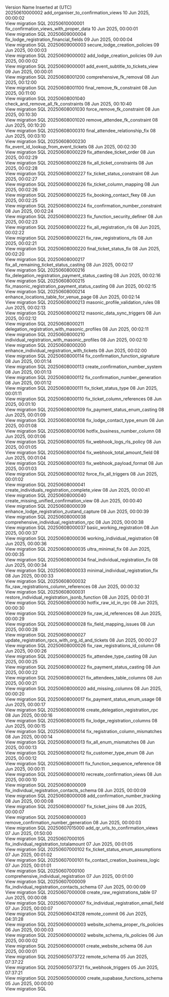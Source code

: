 Version	Name	Inserted at (UTC)	
20250610000002	add_organiser_to_confirmation_views	10 Jun 2025, 00:00:02	
View migration SQL
20250610000001	fix_confirmation_views_with_proper_data	10 Jun 2025, 00:00:01	
View migration SQL
20250609000004	fix_lodge_registration_financial_fields	09 Jun 2025, 00:00:04	
View migration SQL
20250609000003	secure_lodge_creation_policies	09 Jun 2025, 00:00:03	
View migration SQL
20250609000002	add_lodge_creation_policies	09 Jun 2025, 00:00:02	
View migration SQL
20250609000001	add_event_subtitle_to_tickets_view	09 Jun 2025, 00:00:01	
View migration SQL
20250608001200	comprehensive_fk_removal	08 Jun 2025, 00:12:00	
View migration SQL
20250608001100	final_remove_fk_constraint	08 Jun 2025, 00:11:00	
View migration SQL
20250608001040	check_and_remove_all_fk_constraints	08 Jun 2025, 00:10:40	
View migration SQL
20250608001030	force_remove_fk_constraint	08 Jun 2025, 00:10:30	
View migration SQL
20250608001020	remove_attendee_fk_constraint	08 Jun 2025, 00:10:20	
View migration SQL
20250608000310	final_attendee_relationship_fix	08 Jun 2025, 00:03:10	
View migration SQL
20250608000230	fix_event_id_lookup_from_event_tickets	08 Jun 2025, 00:02:30	
View migration SQL
20250608000229	fix_attendee_ticket_order	08 Jun 2025, 00:02:29	
View migration SQL
20250608000228	fix_all_ticket_constraints	08 Jun 2025, 00:02:28	
View migration SQL
20250608000227	fix_ticket_status_constraint	08 Jun 2025, 00:02:27	
View migration SQL
20250608000226	fix_ticket_column_mapping	08 Jun 2025, 00:02:26	
View migration SQL
20250608000225	fix_booking_contact_fkey	08 Jun 2025, 00:02:25	
View migration SQL
20250608000224	fix_confirmation_number_constraint	08 Jun 2025, 00:02:24	
View migration SQL
20250608000223	fix_function_security_definer	08 Jun 2025, 00:02:23	
View migration SQL
20250608000222	fix_all_registration_rls	08 Jun 2025, 00:02:22	
View migration SQL
20250608000221	fix_raw_registrations_rls	08 Jun 2025, 00:02:21	
View migration SQL
20250608000220	final_ticket_status_fix	08 Jun 2025, 00:02:20	
View migration SQL
20250608000217	fix_all_remaining_ticket_status_casting	08 Jun 2025, 00:02:17	
View migration SQL
20250608000216	fix_delegation_registration_payment_status_casting	08 Jun 2025, 00:02:16	
View migration SQL
20250608000215	fix_masonic_registration_payment_status_casting	08 Jun 2025, 00:02:15	
View migration SQL
20250608000214	enhance_locations_table_for_venue_page	08 Jun 2025, 00:02:14	
View migration SQL
20250608000213	masonic_profile_validation_rules	08 Jun 2025, 00:02:13	
View migration SQL
20250608000212	masonic_data_sync_triggers	08 Jun 2025, 00:02:12	
View migration SQL
20250608000211	delegation_registration_with_masonic_profiles	08 Jun 2025, 00:02:11	
View migration SQL
20250608000210	individual_registration_with_masonic_profiles	08 Jun 2025, 00:02:10	
View migration SQL
20250608000200	enhance_individual_registration_with_tickets	08 Jun 2025, 00:02:00	
View migration SQL
20250608000114	fix_confirmation_function_signature	08 Jun 2025, 00:01:14	
View migration SQL
20250608000113	create_confirmation_number_system	08 Jun 2025, 00:01:13	
View migration SQL
20250608000112	fix_confirmation_number_generation	08 Jun 2025, 00:01:12	
View migration SQL
20250608000111	fix_ticket_status_type	08 Jun 2025, 00:01:11	
View migration SQL
20250608000110	fix_ticket_column_references	08 Jun 2025, 00:01:10	
View migration SQL
20250608000109	fix_payment_status_enum_casting	08 Jun 2025, 00:01:09	
View migration SQL
20250608000108	fix_lodge_contact_type_enum	08 Jun 2025, 00:01:08	
View migration SQL
20250608000106	hotfix_business_number_column	08 Jun 2025, 00:01:06	
View migration SQL
20250608000105	fix_webhook_logs_rls_policy	08 Jun 2025, 00:01:05	
View migration SQL
20250608000104	fix_webhook_total_amount_field	08 Jun 2025, 00:01:04	
View migration SQL
20250608000103	fix_webhook_payload_format	08 Jun 2025, 00:01:03	
View migration SQL
20250608000102	force_fix_all_triggers	08 Jun 2025, 00:01:02	
View migration SQL
20250608000041	create_individuals_registration_complete_view	08 Jun 2025, 00:00:41	
View migration SQL
20250608000040	create_missing_unified_confirmation_view	08 Jun 2025, 00:00:40	
View migration SQL
20250608000039	enhance_lodge_registration_zustand_capture	08 Jun 2025, 00:00:39	
View migration SQL
20250608000038	comprehensive_individual_registration_rpc	08 Jun 2025, 00:00:38	
View migration SQL
20250608000037	basic_working_registration	08 Jun 2025, 00:00:37	
View migration SQL
20250608000036	working_individual_registration	08 Jun 2025, 00:00:36	
View migration SQL
20250608000035	ultra_minimal_fix	08 Jun 2025, 00:00:35	
View migration SQL
20250608000034	final_individual_registration_fix	08 Jun 2025, 00:00:34	
View migration SQL
20250608000033	minimal_individual_registration_fix	08 Jun 2025, 00:00:33	
View migration SQL
20250608000032	fix_raw_registrations_column_references	08 Jun 2025, 00:00:32	
View migration SQL
20250608000031	restore_individual_registration_jsonb_function	08 Jun 2025, 00:00:31	
View migration SQL
20250608000030	hotfix_raw_id_in_rpc	08 Jun 2025, 00:00:30	
View migration SQL
20250608000029	fix_raw_id_references	08 Jun 2025, 00:00:29	
View migration SQL
20250608000028	fix_field_mapping_issues	08 Jun 2025, 00:00:28	
View migration SQL
20250608000027	update_registration_rpcs_with_org_id_and_tickets	08 Jun 2025, 00:00:27	
View migration SQL
20250608000026	fix_raw_registrations_id_column	08 Jun 2025, 00:00:26	
View migration SQL
20250608000025	fix_attendee_type_casting	08 Jun 2025, 00:00:25	
View migration SQL
20250608000022	fix_payment_status_casting	08 Jun 2025, 00:00:22	
View migration SQL
20250608000021	fix_attendees_table_columns	08 Jun 2025, 00:00:21	
View migration SQL
20250608000020	add_missing_columns	08 Jun 2025, 00:00:20	
View migration SQL
20250608000017	fix_payment_status_enum_usage	08 Jun 2025, 00:00:17	
View migration SQL
20250608000016	create_delegation_registration_rpc	08 Jun 2025, 00:00:16	
View migration SQL
20250608000015	fix_lodge_registration_columns	08 Jun 2025, 00:00:15	
View migration SQL
20250608000014	fix_registration_column_mismatches	08 Jun 2025, 00:00:14	
View migration SQL
20250608000013	fix_all_enum_mismatches	08 Jun 2025, 00:00:13	
View migration SQL
20250608000012	fix_customer_type_enum	08 Jun 2025, 00:00:12	
View migration SQL
20250608000011	fix_function_sequence_reference	08 Jun 2025, 00:00:11	
View migration SQL
20250608000010	recreate_confirmation_views	08 Jun 2025, 00:00:10	
View migration SQL
20250608000009	fix_individual_registration_contacts_schema	08 Jun 2025, 00:00:09	
View migration SQL
20250608000008	add_confirmation_number_tracking	08 Jun 2025, 00:00:08	
View migration SQL
20250608000007	fix_ticket_joins	08 Jun 2025, 00:00:07	
View migration SQL
20250608000003	remove_confirmation_number_generation	08 Jun 2025, 00:00:03	
View migration SQL
20250607015000	add_qr_urls_to_confirmation_views	07 Jun 2025, 01:50:00	
View migration SQL
20250607000105	fix_individual_registration_totalamount	07 Jun 2025, 00:01:05	
View migration SQL
20250607000102	fix_ticket_status_enum_assumptions	07 Jun 2025, 00:01:02	
View migration SQL
20250607000101	fix_contact_creation_business_logic	07 Jun 2025, 00:01:01	
View migration SQL
20250607000100	comprehensive_individual_registration	07 Jun 2025, 00:01:00	
View migration SQL
20250607000009	fix_individual_registration_contacts_schema	07 Jun 2025, 00:00:09	
View migration SQL
20250607000008	create_raw_registrations_table	07 Jun 2025, 00:00:08	
View migration SQL
20250607000007	fix_individual_registration_email_field	07 Jun 2025, 00:00:07	
View migration SQL
20250606043128	remote_commit	06 Jun 2025, 04:31:28	
View migration SQL
20250606000003	website_schema_proper_rls_policies	06 Jun 2025, 00:00:03	
View migration SQL
20250606000002	website_schema_rls_policies	06 Jun 2025, 00:00:02	
View migration SQL
20250606000001	create_website_schema	06 Jun 2025, 00:00:01	
View migration SQL
20250605073722	remote_schema	05 Jun 2025, 07:37:22	
View migration SQL
20250605073721	fix_webhook_triggers	05 Jun 2025, 07:37:21	
View migration SQL
20250605000000	create_supabase_functions_schema	05 Jun 2025, 00:00:00	
View migration SQL
